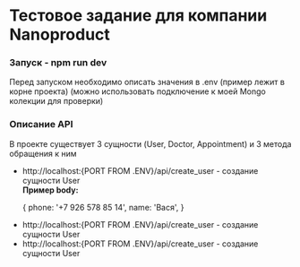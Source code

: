 
<h1> Тестовое задание для компании Nanoproduct </h1>


<h3> Запуск - npm run dev </h3>

<p> Перед запуском необходимо описать значения в .env (пример лежит в корне проекта) (можно использовать подключение к моей Mongo колекции для проверки) </p>

<h3> Описание API </h3>
<p>В проекте существует 3 сущности (User, Doctor, Appointment) и 3 метода обращения к ним</p>
<ul>
  <li>http://localhost:{PORT FROM .ENV}/api/create_user - создание сущности User</li> 
    <b>Пример body:</b>
    <p>{
       phone: '+7 926 578 85 14',
       name: 'Вася',
      }
  </p>
  <li>http://localhost:{PORT FROM .ENV}/api/create_user - создание сущности User</li>
  <li>http://localhost:{PORT FROM .ENV}/api/create_user - создание сущности User</li>

</ul>
